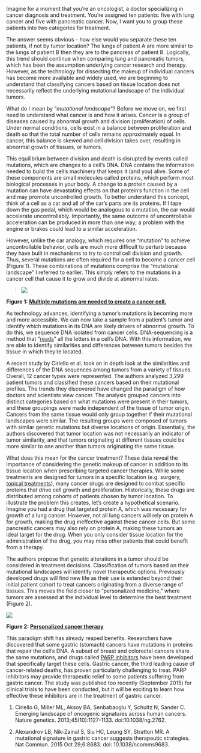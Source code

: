Imagine for a moment that you’re an oncologist, a doctor specializing in cancer diagnosis and treatment. You’re assigned ten patients: five with lung cancer and five with pancreatic cancer. Now, I want you to group these patients into two categories for treatment.

The answer seems obvious - how else would you separate these ten patients, if not by tumor location? The lungs of patient A are more similar to the lungs of patient B then they are to the pancreas of patient B. Logically, this trend should continue when comparing lung and pancreatic tumors, which has been the assumption underlying cancer research and therapy. However, as the technology for dissecting the makeup of individual cancers has become more available and widely used, we are beginning to understand that classifying cancers based on tissue location does not necessarily reflect the underlying mutational landscape of the individual tumors.

What do I mean by “*mutational landscape*”? Before we move on, we first need to understand what cancer is and how it arises. Cancer is a group of diseases caused by abnormal growth and division (proliferation) of cells. Under normal conditions, cells exist in a balance between proliferation and death so that the total number of cells remains approximately equal. In cancer, this balance is skewed and cell division takes over, resulting in abnormal growth of tissues, or tumors.

This equilibrium between division and death is disrupted by events called mutations, which are changes to a cell’s DNA. DNA contains the information needed to build the cell’s machinery that keeps it (and you) alive. Some of these components are small molecules called proteins, which perform most biological processes in your body. A change to a protein caused by a mutation can have devastating effects on that protein’s function in the cell and may promote uncontrolled growth. To better understand this concept, think of a cell as a car and all of the car’s parts are its proteins. If I tape down the gas pedal, which would be analogous to a mutation, the car would accelerate uncontrollably. Importantly, the same outcome of uncontrollable acceleration can be produced in more than one way; a problem with the engine or brakes could lead to a similar acceleration.

However, unlike the car analogy, which requires one “mutation” to achieve uncontrollable behavior, cells are much more difficult to perturb because they have built in mechanisms to try to control cell division and growth. Thus, several mutations are often required for a cell to become a cancer cell (Figure 1). These combinations of mutations comprise the “mutational landscape” I referred to earlier. This simply refers to the mutations in a cancer cell that cause it to grow and divide at abnormal rates.

> ![](https://stanfordhealthcare.org/content/dam/SHC/clinics/stanford-cancer-genetics/images/stanfordcancergenetics-diagram-cellmutation.jpg)

**Figure 1: [Multiple mutations are needed to create a cancer cell.](https://stanfordhealthcare.org/medical-clinics/cancer-genetics-program/understanding-genetics/how-genes-cause-cancer.html)**

As technology advances, identifying a tumor’s mutations is becoming more and more accessible. We can now take a sample from a patient’s tumor and identify which mutations in its DNA are likely drivers of abnormal growth. To do this, we sequence DNA isolated from cancer cells. DNA-sequencing is a method that “[reads](https://www.genome.gov/10001177)” all the letters in a cell’s DNA. With this information, we are able to identify similarities and differences between tumors besides the tissue in which they’re located.

A recent study by Ciriello et al. took an in depth look at the similarities and differences of the DNA sequences among tumors from a variety of tissues. Overall, 12 cancer types were represented. The authors analyzed 3,299 patient tumors and classified these cancers based on their mutational profiles. The trends they discovered have changed the paradigm of how doctors and scientists view cancer. The analysis grouped cancers into distinct categories based on what mutations were present in their tumors, and these groupings were made independent of the tissue of tumor origin. Cancers from the same tissue would only group together if their mutational landscapes were similar. The resulting groups were composed of tumors with similar genetic mutations but diverse locations of origin. Essentially, the authors discovered that tumor location was not necessarily an indicator of tumor similarity, and that tumors originating at different tissues could be more similar to one another than tumors originating the same tissue.

What does this mean for the cancer treatment? These data reveal the importance of considering the genetic makeup of cancer in addition to its tissue location when prescribing targeted cancer therapies. While some treatments are designed for tumors in a specific location (e.g. surgery, [topical treatments](http://archderm.jamanetwork.com/article.aspx?articleid=479198)), many cancer drugs are designed to combat specific proteins that drive cell growth and proliferation. Historically, these drugs are distributed among cohorts of patients chosen by tumor location. To illustrate the problem this creates, let’s create a hypothetical scenario. Imagine you had a drug that targeted protein A, which was necessary for growth of a lung cancer. However, not all lung cancers will rely on protein A for growth, making the drug ineffective against these cancer cells. But some pancreatic cancers may also rely on protein A, making these tumors an ideal target for the drug. When you only consider tissue location for the administration of the drug, you may miss other patients that could benefit from a therapy.

The authors propose that genetic alterations in a tumor should be considered in treatment decisions. Classification of tumors based on their mutational landscapes will identify novel therapeutic options. Previously developed drugs will find new life as their use is extended beyond their initial patient cohort to treat cancers originating from a diverse range of tissues. This moves the field closer to “personalized medicine,” where tumors are assessed at the individual level to determine the best treatment (Figure 2).

![](https://pct.mdanderson.org/img/home.jpg)

**Figure 2: [Personalized cancer therapy](https://pct.mdanderson.org/#/)**

This paradigm shift has already reaped benefits. Researchers have discovered that some gastric (stomach) cancers have mutations in proteins that repair the cell’s DNA. A subset of breast and colorectal cancers share the same mutations, and drugs called [PARP inhibitors](http://www.cancer.gov/publications/dictionaries/cancer-terms?cdrid=660869) have been developed that specifically target these cells. Gastric cancer, the third leading cause of cancer-related deaths, has proven particularly challenging to treat. PARP inhibitors may provide therapeutic relief to some patients suffering from gastric cancer. The study was published too recently (September 2015) for clinical trials to have been conducted, but it will be exciting to learn how effective these inhibitors are in the treatment of gastric cancer.

1. Ciriello G, Miller ML, Aksoy BA, Senbabaoglu Y, Schultz N, Sander C. Emerging landscape of oncogenic signatures across human cancers. Nature genetics. 2013;45(10):1127-1133. doi:10.1038/ng.2762.

2. Alexandrov LB, Nik-Zainal S, Siu HC, Leung SY, Stratton MR. A mutational signature in gastric cancer suggests therapeutic strategies. Nat Commun. 2015 Oct 29;6:8683. doi: 10.1038/ncomms9683.
